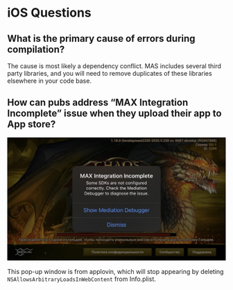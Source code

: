 # iOS Questions

## What is the primary cause of errors during compilation?

The cause is most likely a dependency conflict. MAS includes several third party libraries, and you will need to remove duplicates of these libraries elsewhere in your code base. 

## How can pubs address “MAX Integration Incomplete” issue when they upload their app to App store?

![](./resource/applovin-max-debugger.png)

This pop-up window is from applovin, which will stop appearing by deleting `NSAllowsArbitraryLoadsInWebContent` from Info.plist. 


